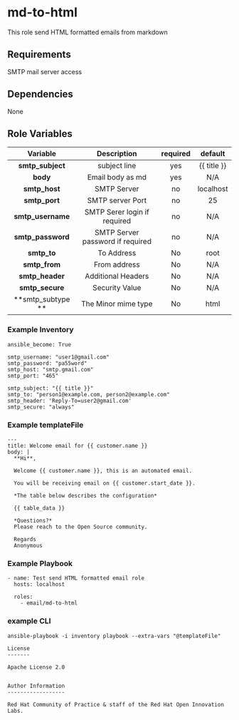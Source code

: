 md-to-html
=========

This role send HTML formatted emails from markdown

## Requirements
SMTP mail server access

## Dependencies
None

## Role Variables

| Variable        | Description      | required |default                     |
|:---------------:|:-----------:|:-----------:|:---------------:|
|**smtp_subject**| subject line | yes| {{ title }}
|**body**| Email body as md | yes | N/A
|**smtp_host**| SMTP Server | no | localhost
|**smtp_port**| SMTP server Port| no|25
|**smtp_username**|SMTP Serer login if required| no |  N/A
|**smtp_password**|SMTP Server password if required| no| N/A
|**smtp_to**| To Address| No | root
|**smtp_from**|From address| No | N/A
|**smtp_header**|Additional Headers | No | N/A
|**smtp_secure**|Security Value|No | N/A
|**smtp_subtype **|The Minor mime type|No|html

### Example Inventory
```
ansible_become: True

smtp_username: "user1@gmail.com"
smtp_password: "pa55word"
smtp_host: "smtp.gmail.com"
smtp_port: "465"

smtp_subject: "{{ title }}"
smtp_to: "person1@example.com, person2@example.com"
smtp_header: 'Reply-To=user2@gmail.com'
smtp_secure: "always"
```
### Example templateFile
```
---
title: Welcome email for {{ customer.name }}
body: |
  **Hi**,

  Welcome {{ customer.name }}, this is an automated email.

  You will be receiving email on {{ customer.start_date }}.

  *The table below describes the configuration*

  {{ table_data }}

  *Questions?*
  Please reach to the Open Source community.

  Regards
  Anonymous
```

### Example Playbook
```
- name: Test send HTML formatted email role
  hosts: localhost

  roles:
    - email/md-to-html
```

### example CLI
```
ansible-playbook -i inventory playbook --extra-vars "@templateFile"

License
-------

Apache License 2.0


Author Information
------------------

Red Hat Community of Practice & staff of the Red Hat Open Innovation Labs.
